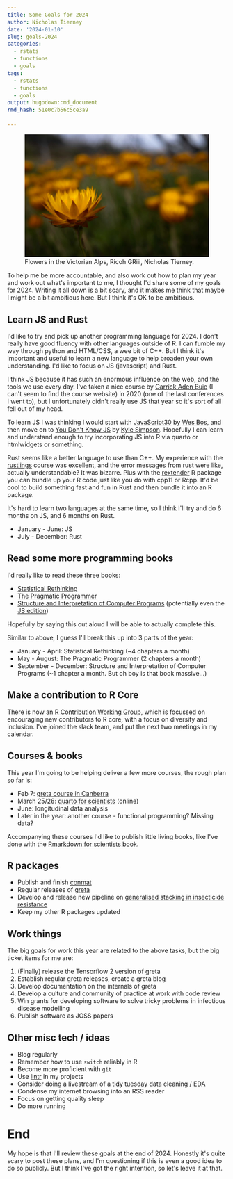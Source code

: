 ```yaml
---
title: Some Goals for 2024
author: Nicholas Tierney
date: '2024-01-10'
slug: goals-2024
categories:
  - rstats
  - functions
  - goals
tags:
  - rstats
  - functions
  - goals
output: hugodown::md_document
rmd_hash: 51e0c7b56c5ce3a9

---
```


<figure>
<img src="img/flower-goals.jpg" alt="Flowers in the Victorian Alps, Ricoh GRiii, Nicholas Tierney." />
<figcaption aria-hidden="true">Flowers in the Victorian Alps, Ricoh GRiii, Nicholas Tierney.</figcaption>
</figure>

To help me be more accountable, and also work out how to plan my year and work out what's important to me, I thought I'd share some of my goals for 2024. Writing it all down is a bit scary, and it makes me think that maybe I might be a bit ambitious here. But I think it's OK to be ambitious.

## Learn JS and Rust

I'd like to try and pick up another programming language for 2024. I don't really have good fluency with other languages outside of R. I can fumble my way through python and HTML/CSS, a wee bit of C++. But I think it's important and useful to learn a new language to help broaden your own understanding. I'd like to focus on JS (javascript) and Rust.

I think JS because it has such an enormous influence on the web, and the tools we use every day. I've taken a nice course by [Garrick Aden Buie](https://github.com/gadenbuie) (I can't seem to find the course website) in 2020 (one of the last conferences I went to), but I unfortunately didn't really use JS that year so it's sort of all fell out of my head.

To learn JS I was thinking I would start with [JavaScript30](https://github.com/wesbos/JavaScript30) by [Wes Bos](https://github.com/wesbos), and then move on to [You Don't Know JS](https://github.com/getify/You-Dont-Know-JS) by [Kyle Simpson](https://github.com/getify). Hopefully I can learn and understand enough to try incorporating JS into R via quarto or htmlwidgets or something.

Rust seems like a better language to use than C++. My experience with the [rustlings](https://rustlings.cool/) course was excellent, and the error messages from rust were like, actually understandable? It was bizarre. Plus with the [rextender](https://extendr.github.io/) R package you can bundle up your R code just like you do with cpp11 or Rcpp. It'd be cool to build something fast and fun in Rust and then bundle it into an R package.

It's hard to learn two languages at the same time, so I think I'll try and do 6 months on JS, and 6 months on Rust.

-   January - June: JS
-   July - December: Rust

## Read some more programming books

I'd really like to read these three books:

-   [Statistical Rethinking](https://xcelab.net/rm/statistical-rethinking/)
-   [The Pragmatic Programmer](https://pragprog.com/titles/tpp20/the-pragmatic-programmer-20th-anniversary-edition/)
-   [Structure and Interpretation of Computer Programs](https://web.mit.edu/6.001/6.037/sicp.pdf) (potentially even the [JS edition](https://mitpress.mit.edu/9780262543231/structure-and-interpretation-of-computer-programs/))

Hopefully by saying this out aloud I will be able to actually complete this.

Similar to above, I guess I'll break this up into 3 parts of the year:

-   January - April: Statistical Rethinking (~4 chapters a month)
-   May - August: The Pragmatic Programmer (2 chapters a month)
-   September - December: Structure and Interpretation of Computer Programs (~1 chapter a month. But oh boy is that book massive...)

## Make a contribution to R Core

There is now an [R Contribution Working Group](https://contributor.r-project.org/working-group), which is focussed on encouraging new contributors to R core, with a focus on diversity and inclusion. I've joined the slack team, and put the next two meetings in my calendar.

## Courses & books

This year I'm going to be helping deliver a few more courses, the rough plan so far is:

-   Feb 7: [greta course in Canberra](https://www.statsoc.org.au/event-5513733)
-   March 25/26: [quarto for scientists](https://github.com/njtierney/qmd4sci) (online)
-   June: longitudinal data analysis
-   Later in the year: another course - functional programming? Missing data?

Accompanying these courses I'd like to publish little living books, like I've done with the [Rmarkdown for scientists book](https://github.com/njtierney/rmd4sci).

## R packages

-   Publish and finish [conmat](https://github.com/njtierney/conmat)
-   Regular releases of [greta](https://github.com/greta-dev/greta)
-   Develop and release new pipeline on [generalised stacking in insecticide resistance](https://github.com/idem-lab/map-ir-pipeline)
-   Keep my other R packages updated

## Work things

The big goals for work this year are related to the above tasks, but the big ticket items for me are:

1.  (Finally) release the Tensorflow 2 version of greta
2.  Establish regular greta releases, create a greta blog
3.  Develop documentation on the internals of greta
4.  Develop a culture and community of practice at work with code review
5.  Win grants for developing software to solve tricky problems in infectious disease modelling
6.  Publish software as JOSS papers

## Other misc tech / ideas

-   Blog regularly
-   Remember how to use `switch` reliably in R
-   Become more proficient with `git`
-   Use [lintr](https://lintr.r-lib.org/) in my projects
-   Consider doing a livestream of a tidy tuesday data cleaning / EDA
-   Condense my internet browsing into an RSS reader
-   Focus on getting quality sleep
-   Do more running

# End

My hope is that I'll review these goals at the end of 2024. Honestly it's quite scary to post these plans, and I'm questioning if this is even a good idea to do so publicly. But I think I've got the right intention, so let's leave it at that.

